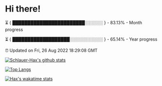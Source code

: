 # Hi there!

⏳ { ████████████████████████░░░░░░ } - 83.13% - Month progress

⏳ { ███████████████████░░░░░░░░░░░ } - 65.14% - Year progress

⏰ Updated on Fri, 26 Aug 2022 18:29:08 GMT


[![Schlauer-Hax's github stats](https://github-readme-stats.vercel.app/api?username=Schlauer-Hax&show_icons=true&theme=dark&count_private=true)](https://github.com/Schlauer-Hax)


[![Top Langs](https://github-readme-stats.vercel.app/api/top-langs/?username=Schlauer-Hax&layout=compact&theme=dark)](https://github.com/Schlauer-Hax?tab=repositories)


[![Hax's wakatime stats](https://github-readme-stats.vercel.app/api/wakatime?username=Hax&theme=dark)](https://wakatime.com/@Hax)

